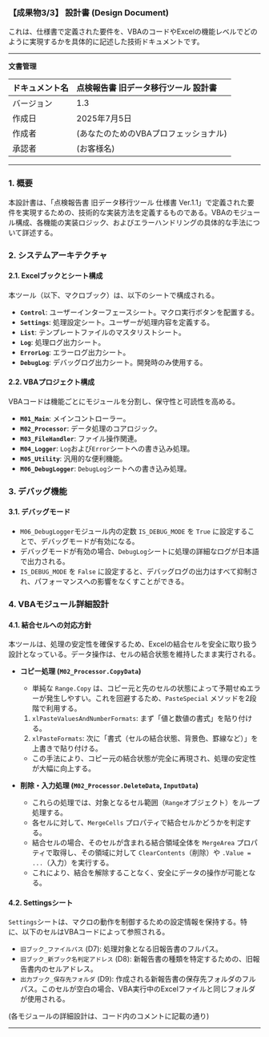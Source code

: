 ### **【成果物3/3】 設計書 (Design Document)**

これは、仕様書で定義された要件を、VBAのコードやExcelの機能レベルでどのように実現するかを具体的に記述した技術ドキュメントです。

---

**文書管理**

| ドキュメント名 | 点検報告書 旧データ移行ツール 設計書 |
| :--- | :--- |
| バージョン | 1.3 |
| 作成日 | 2025年7月5日 |
| 作成者 | (あなたのためのVBAプロフェッショナル) |
| 承認者 | (お客様名) |

---

### **1. 概要**

本設計書は、「点検報告書 旧データ移行ツール 仕様書 Ver.1.1」で定義された要件を実現するための、技術的な実装方法を定義するものである。VBAのモジュール構成、各機能の実装ロジック、およびエラーハンドリングの具体的な手法について詳述する。

### **2. システムアーキテクチャ**

#### **2.1. Excelブックとシート構成**

本ツール（以下、マクロブック）は、以下のシートで構成される。

-   **`Control`**: ユーザーインターフェースシート。マクロ実行ボタンを配置する。
-   **`Settings`**: 処理設定シート。ユーザーが処理内容を定義する。
-   **`List`**: テンプレートファイルのマスタリストシート。
-   **`Log`**: 処理ログ出力シート。
-   **`ErrorLog`**: エラーログ出力シート。
-   **`DebugLog`**: デバッグログ出力シート。開発時のみ使用する。

#### **2.2. VBAプロジェクト構成**

VBAコードは機能ごとにモジュールを分割し、保守性と可読性を高める。

-   **`M01_Main`**: メインコントローラー。
-   **`M02_Processor`**: データ処理のコアロジック。
-   **`M03_FileHandler`**: ファイル操作関連。
-   **`M04_Logger`**: `Log`および`Error`シートへの書き込み処理。
-   **`M05_Utility`**: 汎用的な便利機能。
-   **`M06_DebugLogger`**: `DebugLog`シートへの書き込み処理。

### **3. デバッグ機能**

#### **3.1. デバッグモード**

-   `M06_DebugLogger`モジュール内の定数 `IS_DEBUG_MODE` を `True` に設定することで、デバッグモードが有効になる。
-   デバッグモードが有効の場合、`DebugLog`シートに処理の詳細なログが日本語で出力される。
-   `IS_DEBUG_MODE` を `False` に設定すると、デバッグログの出力はすべて抑制され、パフォーマンスへの影響をなくすことができる。

### **4. VBAモジュール詳細設計**

#### **4.1. 結合セルへの対応方針**

本ツールは、処理の安定性を確保するため、Excelの結合セルを安全に取り扱う設計となっている。データ操作は、セルの結合状態を維持したまま実行される。

-   **コピー処理 (`M02_Processor.CopyData`)**
    -   単純な `Range.Copy` は、コピー元と先のセルの状態によって予期せぬエラーが発生しやすい。これを回避するため、`PasteSpecial` メソッドを2段階で利用する。
    1.  `xlPasteValuesAndNumberFormats`: まず「値と数値の書式」を貼り付ける。
    2.  `xlPasteFormats`: 次に「書式（セルの結合状態、背景色、罫線など）」を上書きで貼り付ける。
    -   この手法により、コピー元の結合状態が完全に再現され、処理の安定性が大幅に向上する。

-   **削除・入力処理 (`M02_Processor.DeleteData`, `InputData`)**
    -   これらの処理では、対象となるセル範囲（`Range`オブジェクト）をループ処理する。
    -   各セルに対して、`MergeCells` プロパティで結合セルかどうかを判定する。
    -   結合セルの場合、そのセルが含まれる結合領域全体を `MergeArea` プロパティで取得し、その領域に対して `ClearContents`（削除）や `.Value = ...`（入力）を実行する。
    -   これにより、結合を解除することなく、安全にデータの操作が可能となる。

#### **4.2. Settingsシート**

`Settings`シートは、マクロの動作を制御するための設定情報を保持する。特に、以下のセルはVBAコードによって参照される。

-   `旧ブック_ファイルパス` (D7): 処理対象となる旧報告書のフルパス。
-   `旧ブック_新ブック名判定アドレス` (D8): 新報告書の種類を特定するための、旧報告書内のセルアドレス。
-   `出力ブック_保存先フォルダ` (D9): 作成される新報告書の保存先フォルダのフルパス。このセルが空白の場合、VBA実行中のExcelファイルと同じフォルダが使用される。

(各モジュールの詳細設計は、コード内のコメントに記載の通り)

---
